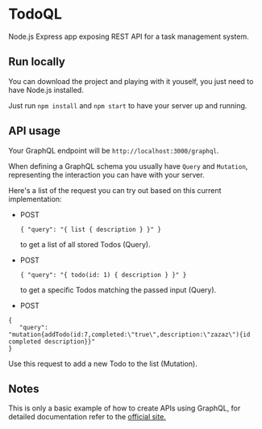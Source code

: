 # TodoQL

Node.js Express app exposing REST API for a task management system.

## Run locally

You can download the project and playing with it youself, you just need to have Node.js installed.

Just run 
` npm install ` and `npm start` to have your server up and running.

## API usage

Your GraphQL endpoint will be `http://localhost:3000/graphql`.

When defining a GraphQL schema you usually have `Query` and `Mutation`, representing the interaction you can have with your server.

Here's a list of the request you can try out based on this current implementation:

- POST 

    `{ "query": "{ list { description } }" }`
    
    to get a list of all stored Todos (Query).
  
- POST 

    `{ "query": "{ todo(id: 1) { description } }" }`
    
    to get a specific Todos matching the passed input (Query).   
- POST

```
{
   "query": "mutation{addTodo(id:7,completed:\"true\",description:\"zazaz\"){id completed description}}"
} 
   ```
   
   Use this request to add a new Todo to the list (Mutation).
   
## Notes
This is only a basic example of how to create APIs using GraphQL, for detailed documentation refer to the [official site.](https://graphql.org/learn/)